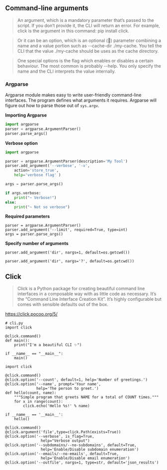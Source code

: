 ## Command-line arguments

> An argument, which is a mandatory parameter that’s passed to the script. If you don’t provide it, the CLI will return an error. For example, click is the argument in this command: pip install click.

> Or it can be an option, which is an optional (🤯) parameter combining a name and a value portion such as --cache-dir ./my-cache. You tell the CLI that the value ./my-cache should be uses as the cache directory.

> One special options is the flag which enables or disables a certain behaviour. The most common is probably --help. You only specify the name and the CLI interprets the value internally.



### Argparse

Argparse module makes easy to write user-friendly command-line interfaces. The program defines what arguments it requires. Argparse will figure out how to parse those out of `sys.argv`.

**Importing Argparse**

```python
import argparse
parser = argparse.ArgumentParser()
parser.parse_args()
```

**Verbose option**

```python
import argparse

parser = argparse.ArgumentParser(description='My Tool')
parser.add_argument('--verbose', '-v',
    action='store_true',
    help='verbose flag' )

args = parser.parse_args()

if args.verbose:
    print("~ Verbose!")
else:
    print("~ Not so verbose")
```

**Required parameters**

```
parser = argparse.ArgumentParser()
parser.add_argument('--limit', required=True, type=int)
args = parser.parse_args()
```

**Specify number of arguments**

```
parser.add_argument('dir', nargs=1, default=os.getcwd())
```

```
parser.add_argument('dir', nargs='?', default=os.getcwd())
```

## Click

> Click is a Python package for creating beautiful command line interfaces in a composable way with as little code as necessary. It’s the “Command Line Interface Creation Kit”. It’s highly configurable but comes with sensible defaults out of the box.

https://click.pocoo.org/5/

```
# cli.py
import click

@click.command()
def main():
    print("I'm a beautiful CLI ✨")

if __name__ == "__main__":
    main()
```



```
import click

@click.command()
@click.option('--count', default=1, help='Number of greetings.')
@click.option('--name', prompt='Your name',
              help='The person to greet.')
def hello(count, name):
    """Simple program that greets NAME for a total of COUNT times."""
    for x in range(count):
        click.echo('Hello %s!' % name)

if __name__ == '__main__':
    hello()
```


```
@click.command()
@click.argument('file',type=click.Path(exists=True))
@click.option('--verbose', is_flag=True,
                help="Verbose output")
@click.option('--subdomains/--no-subdomains', default=True,
                help='Enable/Disable subdomain enumeration')
@click.option('--emails/--no-emails', default=True, 
                help='Enable/Disable email enumeration')
@click.option('--outfile', nargs=1, type=str, default='json_results')

```
